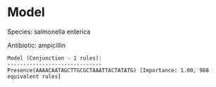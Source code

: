 
# Model

Species: salmonella enterica

Antibiotic: ampicillin

```
Model (Conjunction - 1 rules):
------------------------------
Presence(AAAACAATAGCTTGCGCTAAATTACTATATG) [Importance: 1.00, 988 equivalent rules]

```

